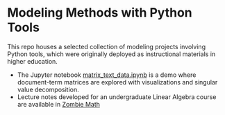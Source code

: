 # Modeling Methods with Python Tools

This repo houses a selected collection of modeling projects involving Python tools, which were originally deployed as instructional materials in higher education.
* The Jupyter notebook [matrix_text_data.ipynb](https://github.com/arielcintronarias/modeling_py/blob/main/matrix_text_data.ipynb) is a demo where document-term matrices are explored with visualizations and singular value decomposition.
* Lecture notes developed for an undergraduate Linear Algebra course are available in [Zombie Math](https://github.com/arielcintronarias/modeling_py/blob/main/assets/svd_notes.pdf)


